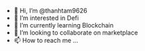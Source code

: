 - 👋 Hi, I’m @thanhtam9626
- 👀 I’m interested in Defi
- 🌱 I’m currently learning Blockchain
- 💞️ I’m looking to collaborate on marketplace
- 📫 How to reach me ...

<!---
thanhtam9626/thanhtam9626 is a ✨ special ✨ repository because its `README.md` (this file) appears on your GitHub profile.
You can click the Preview link to take a look at your changes.
--->
